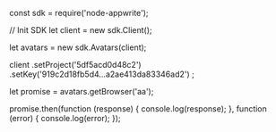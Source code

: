 const sdk = require('node-appwrite');

// Init SDK
let client = new sdk.Client();

let avatars = new sdk.Avatars(client);

client
    .setProject('5df5acd0d48c2')
    .setKey('919c2d18fb5d4...a2ae413da83346ad2')
;

let promise = avatars.getBrowser('aa');

promise.then(function (response) {
    console.log(response);
}, function (error) {
    console.log(error);
});